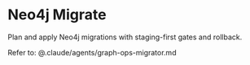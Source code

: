 # Neo4j Migrate

Plan and apply Neo4j migrations with staging-first gates and rollback.

Refer to:
@.claude/agents/graph-ops-migrator.md
